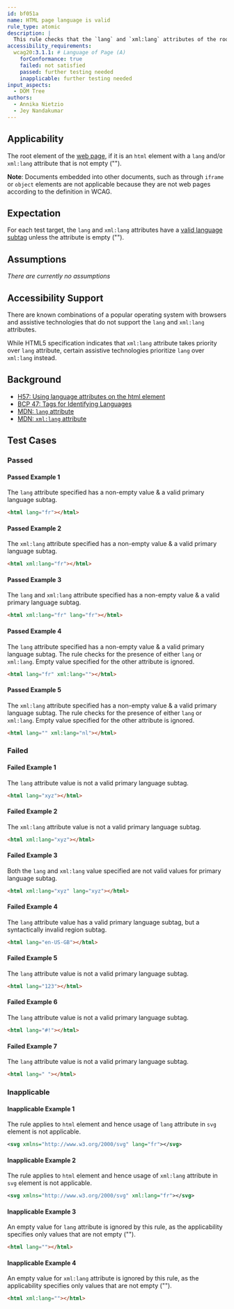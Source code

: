 ```yaml
---
id: bf051a
name: HTML page language is valid
rule_type: atomic
description: |
  This rule checks that the `lang` and `xml:lang` attributes of the root element of an HTML page have a valid primary language subtag.
accessibility_requirements:
  wcag20:3.1.1: # Language of Page (A)
    forConformance: true
    failed: not satisfied
    passed: further testing needed
    inapplicable: further testing needed
input_aspects:
  - DOM Tree
authors:
  - Annika Nietzio
  - Jey Nandakumar
---
```


## Applicability

The root element of the [web page](https://www.w3.org/TR/WCAG21/#dfn-web-page-s), if it is an `html` element with a `lang` and/or `xml:lang` attribute that is not empty ("").

**Note**: Documents embedded into other documents, such as through `iframe` or `object` elements are not applicable because they are not web pages according to the definition in WCAG.

## Expectation

For each test target, the `lang` and `xml:lang` attributes have a [valid language subtag](#valid-language-subtag) unless the attribute is empty ("").

## Assumptions

_There are currently no assumptions_

## Accessibility Support

There are known combinations of a popular operating system with browsers and assistive technologies that do not support the `lang` and `xml:lang` attributes.

While HTML5 specification indicates that `xml:lang` attribute takes priority over `lang` attribute, certain assistive technologies prioritize `lang` over `xml:lang` instead.

## Background

- [H57: Using language attributes on the html element](https://www.w3.org/WAI/WCAG21/Techniques/html/H57)
- [BCP 47: Tags for Identifying Languages](https://www.ietf.org/rfc/bcp/bcp47.txt)
- [MDN: `lang` attribute](https://developer.mozilla.org/en-US/docs/Web/HTML/Global_attributes/lang)
- [MDN: `xml:lang` attribute](https://developer.mozilla.org/en-US/docs/Web/SVG/Attribute/xml:lang)

## Test Cases

### Passed

#### Passed Example 1

The `lang` attribute specified has a non-empty value & a valid primary language subtag.

```html
<html lang="fr"></html>
```

#### Passed Example 2

The `xml:lang` attribute specified has a non-empty value & a valid primary language subtag.

```html
<html xml:lang="fr"></html>
```

#### Passed Example 3

The `lang` and `xml:lang` attribute specified has a non-empty value & a valid primary language subtag.

```html
<html xml:lang="fr" lang="fr"></html>
```

#### Passed Example 4

The `lang` attribute specified has a non-empty value & a valid primary language subtag. The rule checks for the presence of either `lang` or `xml:lang`. Empty value specified for the other attribute is ignored.

```html
<html lang="fr" xml:lang=""></html>
```

#### Passed Example 5

The `xml:lang` attribute specified has a non-empty value & a valid primary language subtag. The rule checks for the presence of either `lang` or `xml:lang`. Empty value specified for the other attribute is ignored.

```html
<html lang="" xml:lang="nl"></html>
```

### Failed

#### Failed Example 1

The `lang` attribute value is not a valid primary language subtag.

```html
<html lang="xyz"></html>
```

#### Failed Example 2

The `xml:lang` attribute value is not a valid primary language subtag.

```html
<html xml:lang="xyz"></html>
```

#### Failed Example 3

Both the `lang` and `xml:lang` value specified are not valid values for primary language subtag.

```html
<html xml:lang="xyz" lang="xyz"></html>
```

#### Failed Example 4

The `lang` attribute value has a valid primary language subtag, but a syntactically invalid region subtag.

```html
<html lang="en-US-GB"></html>
```

#### Failed Example 5

The `lang` attribute value is not a valid primary language subtag.

```html
<html lang="123"></html>
```

#### Failed Example 6

The `lang` attribute value is not a valid primary language subtag.

```html
<html lang="#!"></html>
```

#### Failed Example 7

The `lang` attribute value is not a valid primary language subtag.

```html
<html lang=" "></html>
```

### Inapplicable

#### Inapplicable Example 1

The rule applies to `html` element and hence usage of `lang` attribute in `svg` element is not applicable.

```svg
<svg xmlns="http://www.w3.org/2000/svg" lang="fr"></svg>
```

#### Inapplicable Example 2

The rule applies to `html` element and hence usage of `xml:lang` attribute in `svg` element is not applicable.

```svg
<svg xmlns="http://www.w3.org/2000/svg" xml:lang="fr"></svg>
```

#### Inapplicable Example 3

An empty value for `lang` attribute is ignored by this rule, as the applicability specifies only values that are not empty ("").

```html
<html lang=""></html>
```

#### Inapplicable Example 4

An empty value for `xml:lang` attribute is ignored by this rule, as the applicability specifies only values that are not empty ("").

```html
<html xml:lang=""></html>
```
